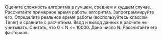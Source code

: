 Оцените сложность алгоритма в лучшем, среднем и худшем случае. 
Рассчитайте примерное время работы алгоритма. Запрограммируйте его. 
Определите реальное время работы (воспользуйтесь классом Timer) и сравните с расчетным.
Ввод и вывод данных в расчете не учитывать. Считать, что 0 < N <= 10000.
Дано число N. Рассчитайте его факториал.